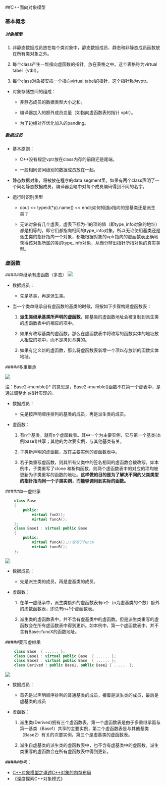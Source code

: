 ##C++面向对象模型

### 基本概念

##### 对象模型
1. 非静态数据成员放在每个类对象中，静态数据成员、静态和非静态成员函数放在所有类对象之外。

2. 每个class产生一堆指向虚函数的指针，放在表格之中。这个表格称为virtual tabel（vtbl）。

3. 每个class对象被安插一个指向virtual tabel的指针，这个指针称为vptr。

* 对象存储空间的组成：

    * 非静态成员的数据类型大小之和。

    * 编译器加入的额外成员变量（如指向虚函数表的指针 vptr）。

    * 为了边缘对齐优化加入的panding。


##### 数据成员


* 基本原则：
    * C++没有规定vptr放在class内存的前段还是尾端。

    * 一般相同访问级别的数据成员放在一起。

* 静态数据对象，将被放在程序的data segment里。如果有两个class声明了一个同名静态数据成员，编译器会暗中对每个成员编码得到不同的名字。

* 运行时识别类型

	* cout << typeid(*p).name() << endl;如何知道p指向的是基类还是派生类？

	* 无论对象有几个虚表，虚表下标为-1的项的值（即type_info对象的地址）都是相等的，即它们都指向相同的type_info对象。所以无论使用基类还是派生类的指针指向一个对象，都能根据对象的vptr指向的虚函数表正确地获得该对象所属的类的type_info对象，从而分辨出指针所指对象的真实类型。


### 虚函数


#####单继承有虚函数（多态）
![](./pic/func单继承.png)

* 数据成员：
	* 先是基类，再是派生类。

* 当一个类单继承自有虚函数的基类的时候，将按如下步骤构建虚函数表：

	1. **派生类继承基类所声明的虚函数**，即基类的虚函数地址会被复制到派生类的虚函数表中的相应的项中。

	2. 如果有改写基类的虚函数，那么在虚函数表中将改写的函数实体的地址放入相应的项中，而不是拷贝基类的。

	3. 如果有定义新的虚函数，那么将虚函数表新增一个项以存放新的函数实体地址。


#####多重继承

![](./pic/func多继承.png)

注：Base2::mumble()* 的意思是，Base2::mumble()函数不在第一个虚表中，是通过调整this指针实现的。

* 数据成员：

	* 先是按声明顺序排列的基类的成员，再是派生类的成员。

* 虚函数：

	1. 有n个基类，就有n个虚函数表。其中一个为主要实例，它与第一个基类(本例base1)共享；其他的为次要实例，与其他基类有关。

	2. 子类新声明的虚函数，放在主要实例的虚函数表中。

	3. 若子类重写虚函数，则其所有父类中的签名相同的虚函数会被改写。如本例中，子类重写了clone 和析构函数，则两个虚函数表中的对应的项均被更新为子类重写的函数的地址。**这样做的目的是为了解决不同的父类类型的指针指向同一个子类实例，而能够调用到实际的函数。**

#####单一虚继承

```cpp
	class Base
    {
    	public: 
        	virtual funX();
            virtual funcA(); 
    };
	class Base1 : virtual public Base
    {
    	public:
        	virtual funcA();//改写了funcA
        	virtual funcB();
    };
```

![](./pic/func单一虚继承.png)

* 数据成员：

	- 先是派生类的成员，再是虚基类的成员。

* 虚函数：

	1. 在单一虚继承中，派生类额外的虚函数表有n个（n为虚基类的个数）额外的虚数函数表，即总有n+1个虚函数表。

	2. 派生类的虚函数表中，并不含有虚基类中的虚函数。但是派生类重写的虚函数会在所有虚函数表中得到更新。如本例中，第一个虚函数表中，并不含有Base::funcX的函数地址。

#####菱形虚继承
```cpp
    class Base  { ...... };   
    class Base1 : virtual public Base  { ...... };  
    class Base2 : virtual public Base  { ...... };  
    class Derived : public Base1, public Base2 { ...... };  
```

![](./pic/func菱形虚继承.png)

* 数据成员：

	- 首先是以声明顺序排列的普通基类的成员，接着是派生类的成员，最后是虚基类的成员

* 虚函数：

	1. 派生类(Derived)拥有三个虚函数表，第一个虚函数表是由于多重继承而与第一基类（Base1）共享的主要实例，第二个虚函数表是与其他基类（Base2）有关的次要实例，第三个是虚基类的虚函数表。

	2. 派生自虚基类的派生类的虚函数表中，也不含有虚基类中的虚函数，派生类重写的虚函数会在所有虚函数表中得到更新。





#####参考：
* [C++对象模型之详述C++对象的内存布局](http://blog.csdn.net/ljianhui/article/details/46408645)
* 《深度探索C++对象模式》











